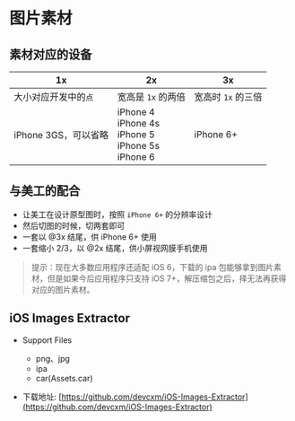 # 图片素材

## 素材对应的设备

| 1x | 2x | 3x |
| ------ | ------ | ------ |
| 大小对应开发中的`点` | 宽高是 `1x` 的两倍 | 宽高时 `1x` 的三倍 |
| iPhone 3GS，可以省略 | iPhone 4<br />iPhone 4s<br />iPhone 5<br />iPhone 5s<br />iPhone 6<br /> | iPhone 6+ |

## 与美工的配合

* 让美工在设计原型图时，按照 `iPhone 6+` 的分辨率设计
* 然后切图的时候，切两套即可
* 一套以 @3x 结尾，供 iPhone 6+ 使用
* 一套缩小 2/3，以 @2x 结尾，供小屏视网膜手机使用

> 提示：现在大多数应用程序还适配 iOS 6，下载的 ipa 包能够拿到图片素材，但是如果今后应用程序只支持 iOS 7+，解压缩包之后，择无法再获得对应的图片素材。


## iOS Images Extractor
- Support Files
    + png、jpg
    + ipa
    + car(Assets.car)

- 下载地址:
[https://github.com/devcxm/iOS-Images-Extractor](https://github.com/devcxm/iOS-Images-Extractor)
